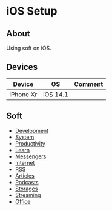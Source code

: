 # iOS Setup

## About

Using soft on iOS.

## Devices

| Device | OS | Comment |
| --- | --- | --- |
| iPhone Xr | iOS 14.1 |

## Soft

* [Development](./soft/categories/development.md)
* [System](./soft/categories/system.md)
* [Productivity](./soft/categories/productivity.md)
* [Learn](./soft/categories/learn.md)
* [Messengers](./soft/categories/messengers.md)
* [Internet](./soft/categories/internet.md)
* [RSS](./soft/categories/rss.md)
* [Articles](./soft/categories/articles.md)
* [Podcasts](./soft/categories/podcasts.md)
* [Storages](./soft/categories/storages.md)
* [Streaming](./soft/categories/streaming.md)
* [Office](./soft/categories/office.md)
